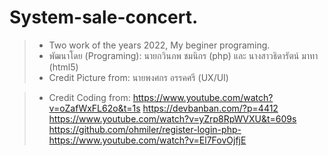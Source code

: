 # System-sale-concert.
> * Two work of the years 2022, My beginer programing.
> * พัฒนาโดย (Programing): นายกวินภพ ชมนิกร (php) และ นางสาวธิดารัตน์ มาทา (html5) 
> * Credit Picture from: นายพงศกร อรรคศรี (UX/UI)

> * Credit Coding from:
> https://www.youtube.com/watch?v=oZafWxFL62o&t=1s
> https://devbanban.com/?p=4412
> https://www.youtube.com/watch?v=yZrp8RpWVXU&t=609s
> https://github.com/ohmiler/register-login-php-
> https://www.youtube.com/watch?v=El7FovOjfjE
